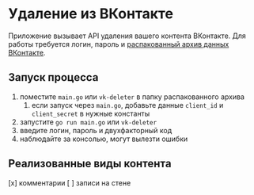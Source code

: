 # Удаление из ВКонтакте

Приложение вызывает API удаления вашего контента ВКонтакте. Для работы требуется логин, пароль и [распакованный архив данных ВКонтакте](https://vk.com/data_protection?section=rules&scroll_to_archive=1).

## Запуск процесса

1. поместите `main.go` или `vk-deleter` в папку распакованного архива
   1. если запуск через `main.go`, добавьте данные `client_id` и `client_secret` в нужные константы
1. запустите `go run main.go` или `vk-deleter`
1. введите логин, пароль и двухфакторный код
1. наблюдайте за консолью, могут вылезти ошибки

## Реализованные виды контента

[x] комментарии
[ ] записи на стене
